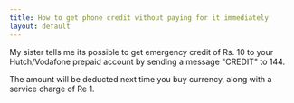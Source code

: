 ```yaml
---
title: How to get phone credit without paying for it immediately
layout: default
---
```



My sister tells me its possible to get emergency credit of Rs. 10 to your
Hutch/Vodafone prepaid account by sending a message "CREDIT" to 144.

The amount will be deducted next time you buy currency, along with a service charge of Re 1.
